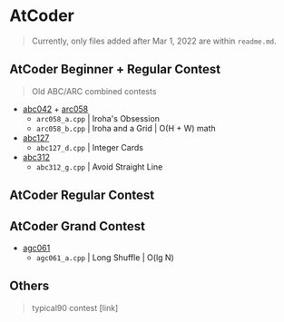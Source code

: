 # AtCoder

>   Currently, only files added after Mar 1, 2022 are within `readme.md`.

## AtCoder Beginner + Regular Contest

> Old ABC/ARC combined contests

- [abc042](https://atcoder.jp/contests/abc042) + [arc058](https://atcoder.jp/contests/arc058)
    - `arc058_a.cpp` | Iroha's Obsession
    - `arc058_b.cpp` | Iroha and a Grid | O(H + W) math
- [abc127](https://atcoder.jp/contests/abc127)
    - `abc127_d.cpp` | Integer Cards
- [abc312](https://atcoder.jp/contests/abc312)
    - `abc312_g.cpp` | Avoid Straight Line

## AtCoder Regular Contest

## AtCoder Grand Contest

- [agc061](https://atcoder.jp/contests/agc061)
    - `agc061_a.cpp` | Long Shuffle | O(lg N)

## Others

> typical90 contest [link]

